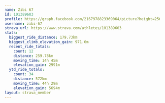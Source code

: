 ```yaml
---
name: Zibi 67
id: 101389603
profile: https://graph.facebook.com/2167978823369064/picture?height=256&width=256
username: zibi-67
strava_url: https://www.strava.com/athletes/101389603
stats:
  biggest_ride_distance: 179.73km
  biggest_climb_elevation_gain: 971.6m
  recent_ride_totals:
    count: 12
    distance: 259.78km
    moving_time: 14h 45m
    elevation_gain: 2991m
  ytd_ride_totals:
    count: 34
    distance: 572km
    moving_time: 44h 29m
    elevation_gain: 5694m
layout: strava_member
--- 
```

